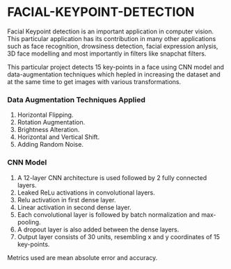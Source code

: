 # FACIAL-KEYPOINT-DETECTION
Facial Keypoint detection is an important application in computer vision. This particular application has its contribution in many other applications such as face recognition, drowsiness detection, facial expression anlysis, 3D face modelling and most importantly in filters like snapchat filters.

This particular project detects 15 key-points in a face using CNN model and data-augmentation techniques which hepled in increasing the dataset and at the same time to get images with various transformations.

### **Data Augmentation Techniques Applied**
1. Horizontal Flipping.
2. Rotation Augmentation.
3. Brightness Alteration.
4. Horizontal and Vertical Shift.
5. Adding Random Noise.

### **CNN Model**
1. A 12-layer CNN architecture is used followed by 2 fully connected layers.
2. Leaked ReLu activations in convolutional layers.
3. Relu activation in first dense layer.
4. Linear activation in second dense layer.
5. Each convolutional layer is followed by batch normalization and max-pooling.
6. A dropout layer is also added between the dense layers.
7. Output layer consists of 30 units, resembling x and y coordinates of 15 key-points.

Metrics used are mean absolute error and accuracy.

